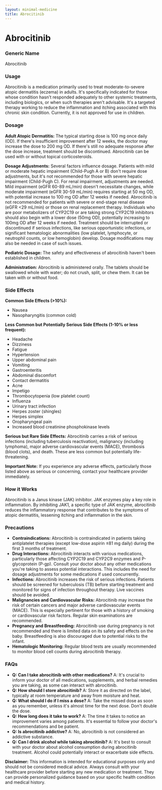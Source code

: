 ```yaml
---
layout: minimal-medicine
title: Abrocitinib
---
```


# Abrocitinib
### Generic Name
Abrocitinib

### Usage
Abrocitinib is a medication primarily used to treat moderate-to-severe atopic dermatitis (eczema) in adults.  It's specifically indicated for those whose condition hasn't responded adequately to other systemic treatments, including biologics, or when such therapies aren't advisable.  It's a targeted therapy working to reduce the inflammation and itching associated with this chronic skin condition.  Currently, it is not approved for use in children.

### Dosage
**Adult Atopic Dermatitis:**  The typical starting dose is 100 mg once daily (OD).  If there's insufficient improvement after 12 weeks, the doctor may increase the dose to 200 mg OD.  If there's still no adequate response after the dose increase, treatment should be discontinued. Abrocitinib can be used with or without topical corticosteroids.


**Dosage Adjustments:** Several factors influence dosage.  Patients with mild or moderate hepatic impairment (Child-Pugh A or B) don't require dose adjustments, but it's not recommended for those with severe hepatic impairment (Child-Pugh C).  For renal impairment, adjustments are needed.  Mild impairment (eGFR 60-89 mL/min) doesn't necessitate changes, while moderate impairment (eGFR 30-59 mL/min) requires starting at 50 mg OD, with potential increase to 100 mg OD after 12 weeks if needed.  Abrocitinib is not recommended for patients with severe or end-stage renal disease (eGFR <29 mL/min) or those on renal replacement therapy.  Individuals who are poor metabolizers of CYP2C19 or are taking strong CYP2C19 inhibitors should also begin with a lower dose (50mg OD), potentially increasing to 100mg OD after 12 weeks if needed.  Treatment should be interrupted or discontinued if serious infections, like serious opportunistic infections, or significant hematologic abnormalities (low platelet, lymphocyte, or neutrophil counts, or low hemoglobin) develop.  Dosage modifications may also be needed in case of such issues.

**Pediatric Dosage:** The safety and effectiveness of abrocitinib haven't been established in children.

**Administration:** Abrocitinib is administered orally. The tablets should be swallowed whole with water; do not crush, split, or chew them.  It can be taken with or without food.

### Side Effects
**Common Side Effects (>10%):**

* Nausea
* Nasopharyngitis (common cold)

**Less Common but Potentially Serious Side Effects (1-10% or less frequent):**

* Headache
* Dizziness
* Fatigue
* Hypertension
* Upper abdominal pain
* Vomiting
* Gastroenteritis
* Abdominal discomfort
* Contact dermatitis
* Acne
* Impetigo
* Thrombocytopenia (low platelet count)
* Influenza
* Urinary tract infection
* Herpes zoster (shingles)
* Herpes simplex
* Oropharyngeal pain
* Increased blood creatinine phosphokinase levels


**Serious but Rare Side Effects:** Abrocitinib carries a risk of serious infections (including tuberculosis reactivation), malignancy (including lymphoma), major adverse cardiovascular events (MACE), thrombosis (blood clots), and death.  These are less common but potentially life-threatening.


**Important Note:** If you experience any adverse effects, particularly those listed above as serious or concerning, contact your healthcare provider immediately.

### How it Works
Abrocitinib is a Janus kinase (JAK) inhibitor.  JAK enzymes play a key role in inflammation.  By inhibiting JAK1, a specific type of JAK enzyme, abrocitinib reduces the inflammatory response that contributes to the symptoms of atopic dermatitis, lessening itching and inflammation in the skin.

### Precautions
* **Contraindications:** Abrocitinib is contraindicated in patients taking antiplatelet therapies (except low-dose aspirin ≤81 mg daily) during the first 3 months of treatment.
* **Drug Interactions:** Abrocitinib interacts with various medications, particularly those affecting CYP2C19 and CYP2C9 enzymes and P-glycoprotein (P-gp).  Consult your doctor about any other medications you're taking to assess potential interactions. This includes the need for dosage adjustments for some medications if used concurrently.
* **Infections:** Abrocitinib increases the risk of serious infections.  Patients should be screened for tuberculosis (TB) before starting treatment and monitored for signs of infection throughout therapy.  Live vaccines should be avoided.
* **Malignancies and Cardiovascular Risks:** Abrocitinib may increase the risk of certain cancers and major adverse cardiovascular events (MACE).  This is especially pertinent for those with a history of smoking or cardiovascular risk factors.  Regular skin examinations are recommended.
* **Pregnancy and Breastfeeding:**  Abrocitinib use during pregnancy is not recommended and there is limited data on its safety and effects on the baby.  Breastfeeding is also discouraged due to potential risks to the infant.
* **Hematologic Monitoring:** Regular blood tests are usually recommended to monitor blood cell counts during abrocitinib therapy.


### FAQs
* **Q: Can I take abrocitinib with other medications?** A:  It's crucial to inform your doctor of all medications, supplements, and herbal remedies you are taking, as some can interact with abrocitinib.
* **Q: How should I store abrocitinib?** A:  Store it as directed on the label, typically at room temperature and away from moisture and heat.
* **Q: What should I do if I miss a dose?** A:  Take the missed dose as soon as you remember, unless it's almost time for the next dose. Don't double the dose.
* **Q: How long does it take to work?** A: The time it takes to notice an improvement varies among patients.  It's essential to follow your doctor's recommendations and be patient.
* **Q: Is abrocitinib addictive?** A: No, abrocitinib is not considered an addictive substance.
* **Q: Can I drink alcohol while taking abrocitinib?** A:  It's best to consult with your doctor about alcohol consumption during abrocitinib treatment. Alcohol could potentially interact or exacerbate side effects.


**Disclaimer:** This information is intended for educational purposes only and should not be considered medical advice. Always consult with your healthcare provider before starting any new medication or treatment. They can provide personalized guidance based on your specific health condition and medical history.
